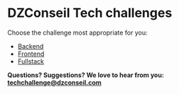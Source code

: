# DZConseil Tech challenges

Choose the challenge most appropriate for you:

- [Backend](backend.md)
- [Frontend](frontend.md)
- [Fullstack](fullstack.md)

**Questions? Suggestions? We love to hear from you: <techchallenge@dzconseil.com>**
